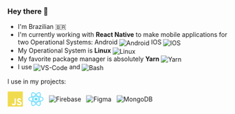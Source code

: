 ### Hey there 👋

-  I'm Brazilian 🇧🇷
-  I'm currently working with **React Native** to make mobile applications for two Operational Systems: Android <img align="center" alt="Android" height="35px" src="https://img.icons8.com/stickers/100/000000/android-os.png"/> IOS <img align="center" alt="IOS" height="35px" src="https://img.icons8.com/stickers/100/000000/mac-os.png"/>
-  My Operational System is **Linux** <img align="center" alt="Linux" height="35px" src="https://cdn.jsdelivr.net/gh/devicons/devicon/icons/linux/linux-original.svg" />
-  My favorite package manager is absolutely **Yarn** <img align="center" alt="Yarn" height="35px" src="https://cdn.jsdelivr.net/gh/devicons/devicon/icons/yarn/yarn-original.svg" />
-  I use <img align="center" alt="VS-Code" height="35px" src="https://cdn.jsdelivr.net/gh/devicons/devicon/icons/vscode/vscode-original.svg" /> and <img align="center" alt="Bash" height="35px" src="https://cdn.jsdelivr.net/gh/devicons/devicon/icons/bash/bash-original.svg" />

 I use in my projects:
 
<div>
  <img align="center" alt="JavaScript" height="35px" src="https://raw.githubusercontent.com/devicons/devicon/master/icons/javascript/javascript-plain.svg" />
  &nbsp;
  <img align="center" alt="React Native" height="35px" src="https://raw.githubusercontent.com/devicons/devicon/master/icons/react/react-original.svg" />
  &nbsp;
  <img align="center" alt="Firebase" height="35px" src="https://img.icons8.com/color/48/000000/firebase.png"/>
  &nbsp;
  <img align="center" alt="Figma" height="35px" src="https://cdn.jsdelivr.net/gh/devicons/devicon/icons/figma/figma-original.svg" />
  &nbsp;
  <img align="center" alt="MongoDB" height="35px" src="https://cdn.jsdelivr.net/gh/devicons/devicon/icons/mongodb/mongodb-original.svg" />
  &nbsp;
</div>
